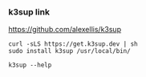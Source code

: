 ### k3sup link
https://github.com/alexellis/k3sup

```
curl -sLS https://get.k3sup.dev | sh
sudo install k3sup /usr/local/bin/

k3sup --help
```
